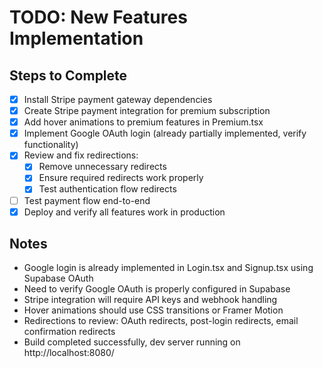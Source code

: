 # TODO: New Features Implementation

## Steps to Complete
- [x] Install Stripe payment gateway dependencies
- [x] Create Stripe payment integration for premium subscription
- [x] Add hover animations to premium features in Premium.tsx
- [x] Implement Google OAuth login (already partially implemented, verify functionality)
- [x] Review and fix redirections:
  - [x] Remove unnecessary redirects
  - [x] Ensure required redirects work properly
  - [x] Test authentication flow redirects
- [ ] Test payment flow end-to-end
- [x] Deploy and verify all features work in production

## Notes
- Google login is already implemented in Login.tsx and Signup.tsx using Supabase OAuth
- Need to verify Google OAuth is properly configured in Supabase
- Stripe integration will require API keys and webhook handling
- Hover animations should use CSS transitions or Framer Motion
- Redirections to review: OAuth redirects, post-login redirects, email confirmation redirects
- Build completed successfully, dev server running on http://localhost:8080/
